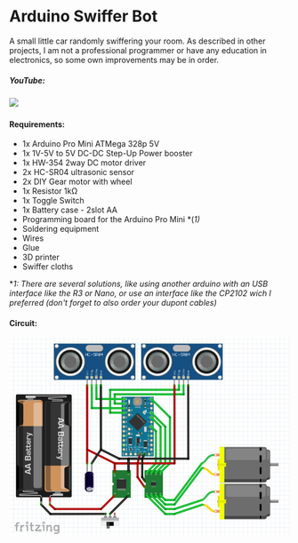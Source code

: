 # Arduino Swiffer Bot

A small little car randomly swiffering your room. As described in other projects, I am not a professional programmer or have any education in electronics, so some own improvements may be in order.

##### YouTube:
[![](https://img.youtube.com/vi/qxbmjnp_2i0/0.jpg)](https://youtu.be/qxbmjnp_2i0)

#### Requirements:
* 1x Arduino Pro Mini ATMega 328p 5V
* 1x 1V-5V to 5V DC-DC Step-Up Power booster
* 1x HW-354 2way DC motor driver
* 2x HC-SR04 ultrasonic sensor
* 2x DIY Gear motor with wheel
* 1x Resistor 1kΩ
* 1x Toggle Switch
* 1x Battery case - 2slot AA
* Programming board for the Arduino Pro Mini *(*1)*
* Soldering equipment
* Wires
* Glue
* 3D printer
* Swiffer cloths

**1: There are several solutions, like using another arduino with an USB interface like the R3 or Nano, or use an interface like the CP2102 wich I preferred (don't forget to also order your dupont cables)*

#### Circuit:
![](./images/circuit.png)
